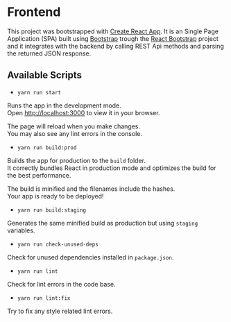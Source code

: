 # Frontend

This project was bootstrapped with [Create React App](https://github.com/facebook/create-react-app). It is an Single Page Application (SPA) built using [Bootstrap](https://getbootstrap.com/) trough the [React Bootstrap](https://react-bootstrap.netlify.app/) project and it integrates with the backend by calling REST Api methods and parsing the returned JSON response.

## Available Scripts

* `yarn run start`

Runs the app in the development mode.\
Open [http://localhost:3000](http://localhost:3000) to view it in your browser.

The page will reload when you make changes.\
You may also see any lint errors in the console.

* `yarn run build:prod`

Builds the app for production to the `build` folder.\
It correctly bundles React in production mode and optimizes the build for the best performance.

The build is minified and the filenames include the hashes.\
Your app is ready to be deployed!

* `yarn run build:staging`

Generates the same minified build as production but using `staging` variables.

* `yarn run check-unused-deps`

Check for unused dependencies installed in `package.json`.

* `yarn run lint`

Check for lint errors in the code base.

* `yarn run lint:fix`

Try to fix any style related lint errors.
